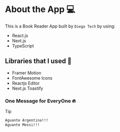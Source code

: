 # About the App 💻

This is a Book Reader App built by `Diego Tech` by using:

- React.js
- Next.js
- TypeScript

## Libraries that I used 🚀

- Framer Motion
- FontAwesome Icons
- Reactjs Editor
- Next.js Toastify

### One Message for EveryOne 🔥

> [!TIP]
> ```bash
> Aguante Argentina!!!
> Aguante Messi!!!
> ```
